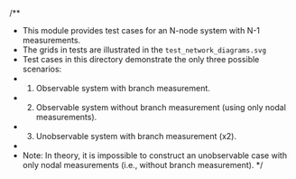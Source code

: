 /**
 * This module provides test cases for an N-node system with N-1 measurements.
 * The grids in tests are illustrated in the `test_network_diagrams.svg`
 * Test cases in this directory demonstrate the only three possible scenarios:
 * 1. Observable system with branch measurement.
 * 2. Observable system without branch measurement (using only nodal measurements).
 * 3. Unobservable system with branch measurement (x2).
 * 
 * Note: In theory, it is impossible to construct an unobservable case with only nodal measurements (i.e., without branch measurement).
 */